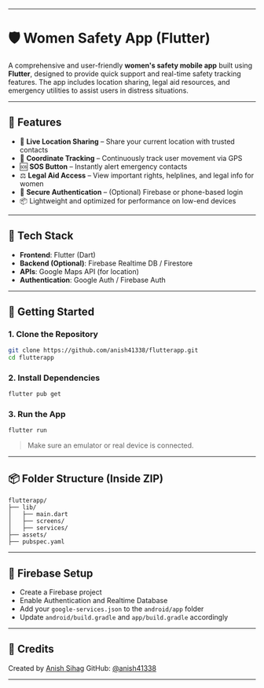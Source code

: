 
---

# 🛡️ Women Safety App (Flutter)

A comprehensive and user-friendly **women's safety mobile app** built using **Flutter**, designed to provide quick support and real-time safety tracking features. The app includes location sharing, legal aid resources, and emergency utilities to assist users in distress situations.

---

## 🌟 Features

* 📍 **Live Location Sharing** – Share your current location with trusted contacts
* 🧭 **Coordinate Tracking** – Continuously track user movement via GPS
* 🆘 **SOS Button** – Instantly alert emergency contacts
* ⚖️ **Legal Aid Access** – View important rights, helplines, and legal info for women
* 🔐 **Secure Authentication** – (Optional) Firebase or phone-based login
* 📦 Lightweight and optimized for performance on low-end devices

---

## 📲 Tech Stack

* **Frontend**: Flutter (Dart)
* **Backend (Optional)**: Firebase Realtime DB / Firestore
* **APIs**: Google Maps API (for location)
* **Authentication**: Google Auth / Firebase Auth

---

## 🚀 Getting Started

### 1. Clone the Repository

```bash
git clone https://github.com/anish41338/flutterapp.git
cd flutterapp
```

### 2. Install Dependencies

```bash
flutter pub get
```

### 3. Run the App

```bash
flutter run
```

> Make sure an emulator or real device is connected.

---

## 📦 Folder Structure (Inside ZIP)

```
flutterapp/
├── lib/
│   ├── main.dart
│   ├── screens/
│   ├── services/
├── assets/
├── pubspec.yaml
```

---

## 🔐 Firebase Setup 

* Create a Firebase project
* Enable Authentication and Realtime Database
* Add your `google-services.json` to the `android/app` folder
* Update `android/build.gradle` and `app/build.gradle` accordingly


---

## 🙌 Credits

Created by [Anish Sihag](mailto:anishsihag12@gmail.com)
GitHub: [@anish41338](https://github.com/anish41338)

---


